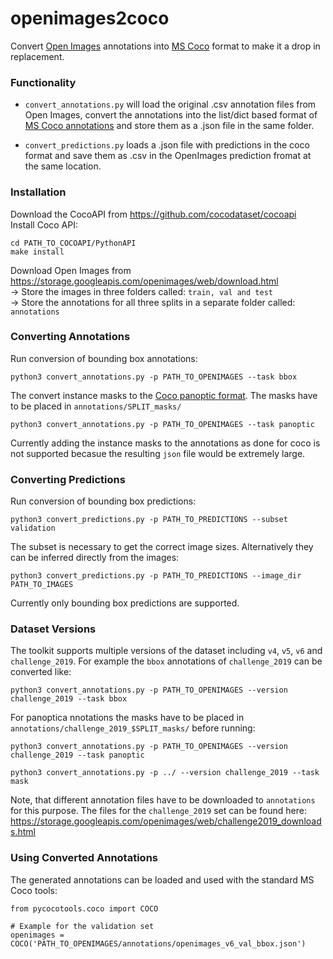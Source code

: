 # openimages2coco
Convert [Open Images](https://storage.googleapis.com/openimages/web/index.html "Open Images Homepage") annotations into [MS Coco](http://cocodataset.org "MS Coco Homepage") format to make it a drop in replacement.

### Functionality

-  `convert_annotations.py` will load the original .csv annotation files from Open Images, convert the annotations into the list/dict based format of [MS Coco annotations](http://cocodataset.org/#format-data) and store them as a .json file in the same folder.

- `convert_predictions.py` loads a .json file with predictions in the coco format and save them as .csv in the OpenImages prediction fromat at the same location.

### Installation

Download the CocoAPI from https://github.com/cocodataset/cocoapi \
Install Coco API:
```
cd PATH_TO_COCOAPI/PythonAPI
make install
```

Download Open Images from https://storage.googleapis.com/openimages/web/download.html \
-> Store the images in three folders called: `train, val and test` \
-> Store the annotations for all three splits in a separate folder called: `annotations`

### Converting Annotations

Run conversion of bounding box annotations:
```
python3 convert_annotations.py -p PATH_TO_OPENIMAGES --task bbox
```

The convert instance masks to the [Coco panoptic format](http://cocodataset.org/#panoptic-2019).
The masks have to be placed in `annotations/SPLIT_masks/`
```
python3 convert_annotations.py -p PATH_TO_OPENIMAGES --task panoptic
```

Currently adding the instance masks to the annotations as done for coco is not supported becasue the resulting `json` file would be extremely large.


### Converting Predictions

Run conversion of bounding box predictions:
```
python3 convert_predictions.py -p PATH_TO_PREDICTIONS --subset validation
```

The subset is necessary to get the correct image sizes. Alternatively they can be inferred directly from the images:
```
python3 convert_predictions.py -p PATH_TO_PREDICTIONS --image_dir PATH_TO_IMAGES
```

Currently only bounding box predictions are supported.


### Dataset Versions

The toolkit supports multiple versions of the dataset including `v4`, `v5`, `v6` and `challenge_2019`.
For example the `bbox` annotations of `challenge_2019` can be converted like:
```
python3 convert_annotations.py -p PATH_TO_OPENIMAGES --version challenge_2019 --task bbox
```
For panoptica nnotations the masks have to be placed in `annotations/challenge_2019_$SPLIT_masks/` before running:
```
python3 convert_annotations.py -p PATH_TO_OPENIMAGES --version challenge_2019 --task panoptic

python3 convert_annotations.py -p ../ --version challenge_2019 --task mask
```

Note, that different annotation files have to be downloaded to `annotations` for this purpose.
The files for the `challenge_2019` set can be found here: https://storage.googleapis.com/openimages/web/challenge2019_downloads.html


### Using Converted Annotations

The generated annotations can be loaded and used with the standard MS Coco tools:
```
from pycocotools.coco import COCO

# Example for the validation set
openimages = COCO('PATH_TO_OPENIMAGES/annotations/openimages_v6_val_bbox.json')
```